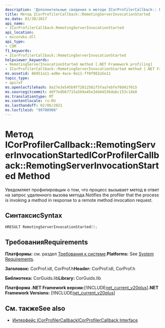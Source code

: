 ```yaml
---
description: 'Дополнительные сведения о методе ICorProfilerCallback:: Ремотингсерверинвокатионстартед'
title: Метод ICorProfilerCallback::RemotingServerInvocationStarted
ms.date: 03/30/2017
api_name:
- ICorProfilerCallback.RemotingServerInvocationStarted
api_location:
- mscorwks.dll
api_type:
- COM
f1_keywords:
- ICorProfilerCallback::RemotingServerInvocationStarted
helpviewer_keywords:
- RemotingServerInvocationStarted method [.NET Framework profiling]
- ICorProfilerCallback::RemotingServerInvocationStarted method [.NET Framework profiling]
ms.assetid: 86051a11-ad8e-4ace-9a11-ff0f982a5e11
topic_type:
- apiref
ms.openlocfilehash: 8a27e3e545b9ff2812561f5faa7ebfe70d41f015
ms.sourcegitcommit: ddf7edb67715a5b9a45e3dd44536dabc153c1de0
ms.translationtype: MT
ms.contentlocale: ru-RU
ms.lasthandoff: 02/06/2021
ms.locfileid: "99788908"
---
```

# <a name="icorprofilercallbackremotingserverinvocationstarted-method"></a><span data-ttu-id="c40e4-103">Метод ICorProfilerCallback::RemotingServerInvocationStarted</span><span class="sxs-lookup"><span data-stu-id="c40e4-103">ICorProfilerCallback::RemotingServerInvocationStarted Method</span></span>

<span data-ttu-id="c40e4-104">Уведомляет профилировщик о том, что процесс вызывает метод в ответ на запрос удаленного вызова метода.</span><span class="sxs-lookup"><span data-stu-id="c40e4-104">Notifies the profiler that the process is invoking a method in response to a remote method invocation request.</span></span>  
  
## <a name="syntax"></a><span data-ttu-id="c40e4-105">Синтаксис</span><span class="sxs-lookup"><span data-stu-id="c40e4-105">Syntax</span></span>  
  
```cpp  
HRESULT RemotingServerInvocationStarted();  
```  
  
## <a name="requirements"></a><span data-ttu-id="c40e4-106">Требования</span><span class="sxs-lookup"><span data-stu-id="c40e4-106">Requirements</span></span>  

 <span data-ttu-id="c40e4-107">**Платформы:** см. раздел [Требования к системе](../../get-started/system-requirements.md).</span><span class="sxs-lookup"><span data-stu-id="c40e4-107">**Platforms:** See [System Requirements](../../get-started/system-requirements.md).</span></span>  
  
 <span data-ttu-id="c40e4-108">**Заголовок:** CorProf.idl, CorProf.h</span><span class="sxs-lookup"><span data-stu-id="c40e4-108">**Header:** CorProf.idl, CorProf.h</span></span>  
  
 <span data-ttu-id="c40e4-109">**Библиотека:** CorGuids.lib</span><span class="sxs-lookup"><span data-stu-id="c40e4-109">**Library:** CorGuids.lib</span></span>  
  
 <span data-ttu-id="c40e4-110">**Платформа .NET Framework версии:**[!INCLUDE[net_current_v20plus](../../../../includes/net-current-v20plus-md.md)]</span><span class="sxs-lookup"><span data-stu-id="c40e4-110">**.NET Framework Versions:** [!INCLUDE[net_current_v20plus](../../../../includes/net-current-v20plus-md.md)]</span></span>  
  
## <a name="see-also"></a><span data-ttu-id="c40e4-111">См. также</span><span class="sxs-lookup"><span data-stu-id="c40e4-111">See also</span></span>

- [<span data-ttu-id="c40e4-112">Интерфейс ICorProfilerCallback</span><span class="sxs-lookup"><span data-stu-id="c40e4-112">ICorProfilerCallback Interface</span></span>](icorprofilercallback-interface.md)
